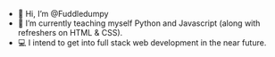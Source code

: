 - 👋 Hi, I’m @Fuddledumpy
- 🌱 I’m currently teaching myself Python and Javascript (along with refreshers on HTML & CSS).
- 💻 I intend to get into full stack web development in the near future.

